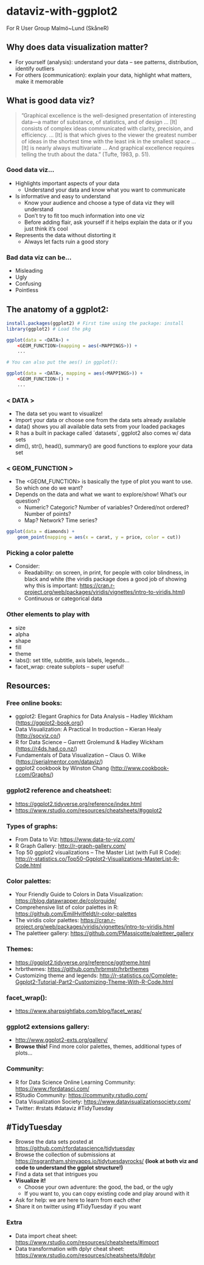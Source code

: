 # dataviz-with-ggplot2
For R User Group Malmö~Lund (SkåneR)

## Why does data visualization matter?
- For yourself (analysis): understand your data – see patterns, distribution, identify outliers 
- For others (communication): explain your data, highlight what matters, make it memorable

## What is good data viz?
> ”Graphical excellence is the well-designed presentation of interesting data—a matter of substance, of statistics, and of design … [It] consists of complex ideas communicated with clarity, precision, and efficiency. … [It] is that which gives to the viewer the greatest number of ideas in the shortest time with the least ink in the smallest space … [It] is nearly always multivariate … And graphical excellence requires telling the truth about the data.” (Tufte, 1983, p. 51).

### Good data viz...
- Highlights important aspects of your data
	- Understand your data and know what you want to communicate
- Is informative and easy to understand
	- Know your audience and choose a type of data viz they will understand
	- Don’t try to fit too much information into one viz
	- Before adding flair, ask yourself if it helps explain the data or if you just think it’s cool
- Represents the data without distorting it
	- Always let facts ruin a good story

### Bad data viz can be...
- Misleading 
- Ugly
- Confusing
- Pointless

## The anatomy of a ggplot2:
```r
install.packages(ggplot2) # First time using the package: install
library(ggplot2) # Load the pkg

ggplot(data = <DATA>) + 
	<GEOM_FUNCTION>(mapping = aes(<MAPPINGS>)) +
	...

# You can also put the aes() in ggplot():

ggplot(data = <DATA>, mapping = aes(<MAPPINGS>)) + 
	<GEOM_FUNCTION>() +
	...
```

### < DATA >
- The data set you want to visualize!
- Import your data or choose one from the data sets already available
- data() shows you all available data sets from your loaded packages
- R has a built in package called ´datasets´, ggplot2 also comes w/ data sets
- dim(), str(), head(), summary() are good functions to explore your data set
	
### < GEOM_FUNCTION >
- The <GEOM_FUNCTION> is basically the type of plot you want to use. So which one do we want?
- Depends on the data and what we want to explore/show! What’s our question?
	- Numeric? Categoric? Number of variables? Ordered/not ordered? Number of points?
	- Map? Network? Time series?

```r
ggplot(data = diamonds) +
	geom_point(mapping = aes(x = carat, y = price, color = cut))
```
### Picking a color palette
- Consider:
	- Readability: on screen, in print, for people with color blindness, in black and white (the viridis package does a good job of showing why this is important: https://cran.r-project.org/web/packages/viridis/vignettes/intro-to-viridis.html)
	- Continuous or categorical data 

### Other elements to play with
- size
- alpha		
- shape
- fill
- theme  	
- labs():	set title, subtitle, axis labels, legends…
- facet_wrap:	create subplots – super useful! 

## Resources:

### Free online books:
- ggplot2: Elegant Graphics for Data Analysis – Hadley Wickham (https://ggplot2-book.org/)
- Data Visualization: A Practical In
troduction – Kieran Healy (http://socviz.co/)
- R for Data Science – Garrett Grolemund & Hadley Wickham (https://r4ds.had.co.nz/)
- Fundamentals of Data Visualization – Claus O. Wilke (https://serialmentor.com/dataviz/)
- ggplot2 cookbook by Winston Chang (http://www.cookbook-r.com/Graphs/)

### ggplot2 reference and cheatsheet:
- https://ggplot2.tidyverse.org/reference/index.html
- https://www.rstudio.com/resources/cheatsheets/#ggplot2

### Types of graphs:
- From Data to Viz: https://www.data-to-viz.com/
- R Graph Gallery: http://r-graph-gallery.com/
- Top 50 ggplot2 visualizations – The Master List (with Full R Code): http://r-statistics.co/Top50-Ggplot2-Visualizations-MasterList-R-Code.html

### Color palettes:
- Your Friendly Guide to Colors in Data Visualization: https://blog.datawrapper.de/colorguide/
- Comprehensive list of color palettes in R: https://github.com/EmilHvitfeldt/r-color-palettes
- The viridis color palettes: https://cran.r-project.org/web/packages/viridis/vignettes/intro-to-viridis.html
- The paletteer gallery: https://github.com/PMassicotte/paletteer_gallery

### Themes:
- https://ggplot2.tidyverse.org/reference/ggtheme.html
- hrbrthemes: https://github.com/hrbrmstr/hrbrthemes
- Customizing theme and legends: http://r-statistics.co/Complete-Ggplot2-Tutorial-Part2-Customizing-Theme-With-R-Code.html

### facet_wrap():
- https://www.sharpsightlabs.com/blog/facet_wrap/

### ggplot2 extensions gallery:
- http://www.ggplot2-exts.org/gallery/
- **Browse this!** Find more color palettes, themes, additional types of plots… 

### Community: 
- R for Data Science Online Learning Community: https://www.rfordatasci.com/
- RStudio Community: https://community.rstudio.com/
- Data Visualization Society: https://www.datavisualizationsociety.com/
- Twitter: #rstats #dataviz #TidyTuesday

## #TidyTuesday
- Browse the data sets posted at 
https://github.com/rfordatascience/tidytuesday
- Browse the collection of submissions at https://nsgrantham.shinyapps.io/tidytuesdayrocks/ **(look at both viz and code to understand the ggplot structure!)**
- Find a data set that intrigues you
- **Visualize it!** 
	- Choose your own adventure: the good, the bad, or the ugly
	- If you want to, you can copy existing code and play around with it
- Ask for help: we are here to learn from each other
- Share it on twitter using #TidyTuesday if you want

### Extra
- Data import cheat sheet: https://www.rstudio.com/resources/cheatsheets/#import
- Data transformation with dplyr cheat sheet: https://www.rstudio.com/resources/cheatsheets/#dplyr
